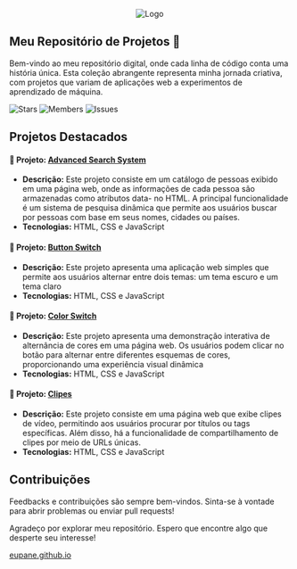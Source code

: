 <p align="center"><img src="https://i.imgur.com/zDNSjO8.jpeg" alt="Logo"></p>

## Meu Repositório de Projetos 🚀

Bem-vindo ao meu repositório digital, onde cada linha de código conta uma história única. Esta coleção abrangente representa minha jornada criativa, com projetos que variam de aplicações web a experimentos de aprendizado de máquina.

<p align="left">
  <a href="https://github.com/eupane/eupane.github.io/stargazers" style="text-decoration: none;"><img src="https://img.shields.io/github/stars/eupane/eupane.github.io.svg?style=for-the-badge" alt="Stars"></a>
  <a href="https://github.com/eupane/eupane.github.io/network/members" style="text-decoration: none;"><img src="https://img.shields.io/github/forks/eupane/eupane.github.io.svg?style=for-the-badge" alt="Members"></a>
  <a href="https://github.com/eupane/eupane.github.io/issues" style="text-decoration: none;"><img src="https://img.shields.io/github/issues/eupane/eupane.github.io.svg?style=for-the-badge" alt="Issues"></a>
</p>

## Projetos Destacados

#### 🚀 Projeto: [Advanced Search System](https://github.com/eupane/eupane.github.io/tree/master/projetos/advancedSearch)

- **Descrição:** Este projeto consiste em um catálogo de pessoas exibido em uma página web, onde as informações de cada pessoa são armazenadas como atributos data- no HTML. A principal funcionalidade é um sistema de pesquisa dinâmica que permite aos usuários buscar por pessoas com base em seus nomes, cidades ou países.
- **Tecnologias:** HTML, CSS e JavaScript

#### 🚀 Projeto: [Button Switch](https://github.com/eupane/eupane.github.io/tree/master/projetos/buttonSwitch)

- **Descrição:** Este projeto apresenta uma aplicação web simples que permite aos usuários alternar entre dois temas: um tema escuro e um tema claro
- **Tecnologias:** HTML, CSS e JavaScript

#### 🚀 Projeto: [Color Switch](https://github.com/eupane/eupane.github.io/tree/master/projetos/colorSwitch)

- **Descrição:** Este projeto apresenta uma demonstração interativa de alternância de cores em uma página web. Os usuários podem clicar no botão para alternar entre diferentes esquemas de cores, proporcionando uma experiência visual dinâmica
- **Tecnologias:** HTML, CSS e JavaScript

#### 🚀 Projeto: [Clipes](https://github.com/eupane/eupane.github.io/tree/master/projetos/clipes)

- **Descrição:** Este projeto consiste em uma página web que exibe clipes de vídeo, permitindo aos usuários procurar por títulos ou tags específicas. Além disso, há a funcionalidade de compartilhamento de clipes por meio de URLs únicas.
- **Tecnologias:** HTML, CSS e JavaScript

## Contribuições

Feedbacks e contribuições são sempre bem-vindos. Sinta-se à vontade para abrir problemas ou enviar pull requests!

Agradeço por explorar meu repositório. Espero que encontre algo que desperte seu interesse!

[eupane.github.io](https://eupane.github.io)
